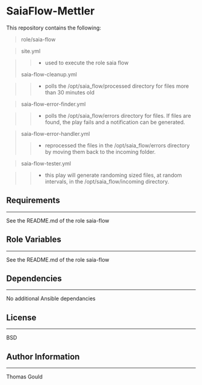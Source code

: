 # SaiaFlow-Mettler


This repository contains the following:

> role/saia-flow
   
> site.yml
   
>>- used to execute the role saia flow
>
> saia-flow-cleanup.yml
   
>>	- polls the /opt/saia_flow/processed directory for files more than 30 minutes old
   
> 	saia-flow-error-finder.yml
   
>> - polls the /opt/saia_flow/errors directory for files. If files are found, the play fails and a notification can be generated.
   
> saia-flow-error-handler.yml
>>- reprocessed the files in the /opt/saia_flow/errors directory by moving them back to the incoming folder.
   
> saia-flow-tester.yml
   
>> - this play will generate randoming sized files, at random intervals, in the /opt/saia_flow/incoming directory.

## Requirements

------------

  

See the README.md of the role saia-flow

  

## Role Variables

--------------

See the README.md of the role saia-flow

  

## Dependencies

------------

  

No additional Ansible dependancies

  

## License

-------

  

BSD

  

## Author Information

------------------

  

Thomas Gould
